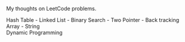 My thoughts on LeetCode problems.     

Hash Table - Linked List - Binary Search - Two Pointer - Back tracking     
Array - String    
Dynamic Programming   
